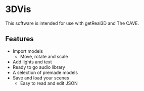 # 3DVis
This software is intended for use with getReal3D and The CAVE.

## Features
- Import models
  - Move, rotate and scale
- Add lights and text
- Ready to go audio library
- A selection of premade models
- Save and load your scenes
  - Easy to read and edit JSON 
